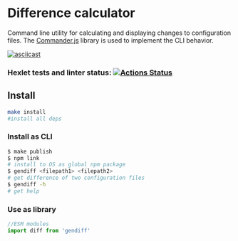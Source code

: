 # Difference calculator

Command line utility for calculating and displaying changes to configuration files. The [Commander.js](https://github.com/tj/commander.js) library is used to implement the CLI behavior.

[![asciicast](https://asciinema.org/a/kCzVza4FSYwOtq42sIoK2SWUb.svg)](https://asciinema.org/a/kCzVza4FSYwOtq42sIoK2SWUb)

### Hexlet tests and linter status: [![Actions Status](https://github.com/mustbefail/frontend-project-lvl2/workflows/hexlet-check/badge.svg)](https://github.com/mustbefail/frontend-project-lvl2/actions)

## Install

```sh
make install
#install all deps
```

### Install as CLI

```sh
$ make publish
$ npm link
# install to OS as global npm package
$ gendiff <filepath1> <filepath2>
# get difference of two configuration files 
$ gendiff -h
# get help
```

### Use as library

```js
//ESM modules
import diff from 'gendiff'
```
